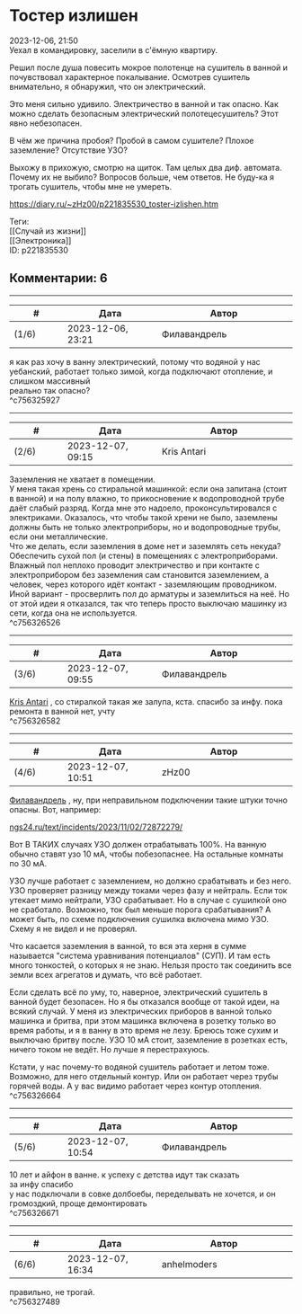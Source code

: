 Тостер излишен
==============

  
2023-12-06, 21:50  
 Уехал в командировку, заселили в с'ёмную квартиру.   
   
 Решил после душа повесить мокрое полотенце на сушитель в ванной и почувствовал характерное покалывание. Осмотрев сушитель внимательно, я обнаружил, что он электрический.   
   
 Это меня сильно удивило. Электричество в ванной и так опасно. Как можно сделать безопасным электрический полотецесушитель? Этот явно небезопасен.   
   
 В чём же причина пробоя? Пробой в самом сушителе? Плохое заземление? Отсутствие УЗО?   
   
 Выхожу в прихожую, смотрю на щиток. Там целых два диф. автомата. Почему их не выбило? Вопросов больше, чем ответов. Не буду-ка я трогать сушитель, чтобы мне не умереть.   
  
<https://diary.ru/~zHz00/p221835530_toster-izlishen.htm>  
  
Теги:  
[[Случай из жизни]]  
[[Электроника]]  
ID: p221835530  


Комментарии: 6
--------------

  


---



|         #         |              Дата              |                     Автор                     |           ID           |
| --- | --- | --- | --- |
| (1/6) | 2023-12-06, 23:21 | Филавандрель | c756325927 |

  
 я как раз хочу в ванну электрический, потому что водяной у нас уебанский, работает только зимой, когда подключают отопление, и слишком массивный   
 реально так опасно?   
 ^c756325927

---



|         #         |              Дата              |                     Автор                     |           ID           |
| --- | --- | --- | --- |
| (2/6) | 2023-12-07, 09:15 | Kris Antari | c756326526 |

  
 Заземления не хватает в помещении.   
 У меня такая хрень со стиральной машинкой: если она запитана (стоит в ванной) и на полу влажно, то прикосновение к водопроводной трубе даёт слабый разряд. Когда мне это надоело, проконсультировался с электриками. Оказалось, что чтобы такой хрени не было, заземлены должны быть не только электроприборы, но и водопроводные трубы, если они металлические.   
 Что же делать, если заземления в доме нет и заземлять сеть некуда?   
 Обеспечить сухой пол (и стены) в помещениях с электроприборами. Влажный пол неплохо проводит электричество и при контакте с электроприбором без заземления сам становится заземлением, а человек, через которого идёт контакт - заземляющим проводником.   
 Иной вариант - просверлить пол до арматуры и заземлиться на неё. Но от этой идеи я отказался, так что теперь просто выключаю машинку из сети, когда она не используется.   
 ^c756326526

---



|         #         |              Дата              |                     Автор                     |           ID           |
| --- | --- | --- | --- |
| (3/6) | 2023-12-07, 09:55 | Филавандрель | c756326582 |

  
  [Kris Antari](https://Kris-Antari.diary.ru "Animus Vox")  , со стиралкой такая же залупа, кста. спасибо за инфу. пока ремонта в ванной нет, учту   
 ^c756326582

---



|         #         |              Дата              |                     Автор                     |           ID           |
| --- | --- | --- | --- |
| (4/6) | 2023-12-07, 10:51 | zHz00 | c756326664 |

  
  [Филавандрель](https://lavi.diary.ru "Дорога без возврата")  , ну, при неправильном подключении такие штуки точно опасны. Вот, например:   
   
  [ngs24.ru/text/incidents/2023/11/02/72872279/](https://ngs24.ru/text/incidents/2023/11/02/72872279/)    
   
 Вот В ТАКИХ случаях УЗО должен отрабатывать 100%. На ванную обычно ставят узо 10 мА, чтобы побезопаснее. На остальные комнаты по 30 мА.   
   
 УЗО лучше работает с заземлением, но должно срабатывать и без него. УЗО проверяет разницу между токами через фазу и нейтраль. Если ток утекает мимо нейтрали, УЗО срабатывает. Но в случае с сушилкой оно не сработало. Возможно, ток был меньше порога срабатывания? А может быть, по схеме подключения сушилка включена мимо УЗО. Схему я не видел и не проверял.   
   
 Что касается заземления в ванной, то вся эта херня в сумме называется "система уравнивания потенциалов" (СУП). И там есть много тонкостей, о которых я не знаю. Нельзя просто так соединить все земли всех агрегатов и думать, что всё работает.   
   
 Если сделать всё по уму, то, наверное, электрический сушитель в ванной будет безопасен. Но я бы отказался вообще от такой идеи, на всякий случай. У меня из электрических приборов в ванной только машинка и бритва, при этом машинка включена в розетку только во время работы, и я в ванну в это время не лезу. Бреюсь тоже сухим и выключаю бритву после. УЗО 10 мА стоит, заземление в розетках есть, ничего током не ведёт. Но лучше я перестрахуюсь.   
   
 Кстати, у нас почему-то водяной сушитель работает и летом тоже. Возможно, для него отдельный контур. Или он работает через трубы горячей воды. А у вас видимо работает через контур отопления.   
 ^c756326664

---



|         #         |              Дата              |                     Автор                     |           ID           |
| --- | --- | --- | --- |
| (5/6) | 2023-12-07, 10:54 | Филавандрель | c756326671 |

  
 10 лет и айфон в ванне. к успеху с детства идут так сказать   
 за инфу спасибо   
 у нас подключали в совке долбоебы, переделывать не хочется, и он громоздкий, проще демонтировать   
 ^c756326671

---



|         #         |              Дата              |                     Автор                     |           ID           |
| --- | --- | --- | --- |
| (6/6) | 2023-12-07, 16:34 | anhelmoders | c756327489 |

  
 правильно, не трогай.   
 ^c756327489